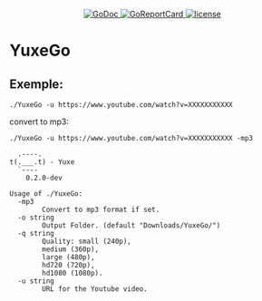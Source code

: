 <p align="center">
    <a href="https://godoc.org/github.com/hihebark/YuxeGo">
        <img src="https://godoc.org/github.com/hihebark/YuxeGo?status.svg" alt="GoDoc">
    </a>
    <a href="https://goreportcard.com/report/github.com/hihebark/YuxeGo">
        <img src="https://goreportcard.com/badge/github.com/hihebark/YuxeGo" alt="GoReportCard">
    </a>
    </a>
    <a href="https://github.com/hihebark/YuxeGo/blob/master/LICENSE">
        <img src="https://img.shields.io/aur/license/yaourt.svg" alt="license">
    </a>
</p>

YuxeGo
======

Exemple:
--------

`./YuxeGo -u https://www.youtube.com/watch?v=XXXXXXXXXXX`

convert to mp3:

`./YuxeGo -u https://www.youtube.com/watch?v=XXXXXXXXXXX -mp3`

```
  .----.
t(.___.t) - Yuxe
  `----
	0.2.0-dev

Usage of ./YuxeGo:
  -mp3
    	Convert to mp3 format if set.
  -o string
    	Output Folder. (default "Downloads/YuxeGo/")
  -q string
    	Quality: small (240p),
		medium (360p),
		large (480p),
		hd720 (720p),
		hd1080 (1080p).
  -u string
    	URL for the Youtube video.
```
